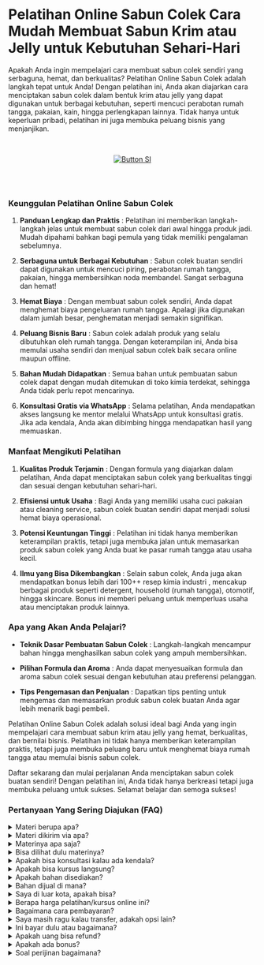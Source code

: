 # Pelatihan Online Sabun Colek Cara Mudah Membuat Sabun Krim atau Jelly untuk Kebutuhan Sehari-Hari


Apakah Anda ingin mempelajari cara membuat sabun colek sendiri yang serbaguna, hemat, dan berkualitas? Pelatihan Online Sabun Colek adalah langkah tepat untuk Anda! Dengan pelatihan ini, Anda akan diajarkan cara menciptakan sabun colek dalam bentuk krim atau jelly yang dapat digunakan untuk berbagai kebutuhan, seperti mencuci perabotan rumah tangga, pakaian, kain, hingga perlengkapan lainnya. Tidak hanya untuk keperluan pribadi, pelatihan ini juga membuka peluang bisnis yang menjanjikan.

<br>

<div align = center>
    
[![Button SI]][Link SI]

<br>
<br>
</div>

### Keunggulan Pelatihan Online Sabun Colek

1. **Panduan Lengkap dan Praktis** :
Pelatihan ini memberikan langkah-langkah jelas untuk membuat sabun colek dari awal hingga produk jadi. Mudah dipahami bahkan bagi pemula yang tidak memiliki pengalaman sebelumnya.

2. **Serbaguna untuk Berbagai Kebutuhan** :
Sabun colek buatan sendiri dapat digunakan untuk mencuci piring, perabotan rumah tangga, pakaian, hingga membersihkan noda membandel. Sangat serbaguna dan hemat!

3. **Hemat Biaya** :
Dengan membuat sabun colek sendiri, Anda dapat menghemat biaya pengeluaran rumah tangga. Apalagi jika digunakan dalam jumlah besar, penghematan menjadi semakin signifikan.

4. **Peluang Bisnis Baru** :
Sabun colek adalah produk yang selalu dibutuhkan oleh rumah tangga. Dengan keterampilan ini, Anda bisa memulai usaha sendiri dan menjual sabun colek baik secara online maupun offline.

5. **Bahan Mudah Didapatkan** :
Semua bahan untuk pembuatan sabun colek dapat dengan mudah ditemukan di toko kimia terdekat, sehingga Anda tidak perlu repot mencarinya.

6. **Konsultasi Gratis via WhatsApp** :
Selama pelatihan, Anda mendapatkan akses langsung ke mentor melalui WhatsApp untuk konsultasi gratis. Jika ada kendala, Anda akan dibimbing hingga mendapatkan hasil yang memuaskan.


### Manfaat Mengikuti Pelatihan

1. **Kualitas Produk Terjamin** :
Dengan formula yang diajarkan dalam pelatihan, Anda dapat menciptakan sabun colek yang berkualitas tinggi dan sesuai dengan kebutuhan sehari-hari.

2. **Efisiensi untuk Usaha** :
Bagi Anda yang memiliki usaha cuci pakaian atau cleaning service, sabun colek buatan sendiri dapat menjadi solusi hemat biaya operasional.

3. **Potensi Keuntungan Tinggi** :
Pelatihan ini tidak hanya memberikan keterampilan praktis, tetapi juga membuka jalan untuk memasarkan produk sabun colek yang Anda buat ke pasar rumah tangga atau usaha kecil.

4. **Ilmu yang Bisa Dikembangkan** :
Selain sabun colek, Anda juga akan mendapatkan bonus lebih dari 100++ resep kimia industri , mencakup berbagai produk seperti detergent, household (rumah tangga), otomotif, hingga skincare. Bonus ini memberi peluang untuk memperluas usaha atau menciptakan produk lainnya.


### Apa yang Akan Anda Pelajari?

- **Teknik Dasar Pembuatan Sabun Colek** :
Langkah-langkah mencampur bahan hingga menghasilkan sabun colek yang ampuh membersihkan.

- **Pilihan Formula dan Aroma** :
Anda dapat menyesuaikan formula dan aroma sabun colek sesuai dengan kebutuhan atau preferensi pelanggan.

- **Tips Pengemasan dan Penjualan** :
Dapatkan tips penting untuk mengemas dan memasarkan produk sabun colek buatan Anda agar lebih menarik bagi pembeli.

Pelatihan Online Sabun Colek adalah solusi ideal bagi Anda yang ingin mempelajari cara membuat sabun krim atau jelly yang hemat, berkualitas, dan bernilai bisnis. Pelatihan ini tidak hanya memberikan keterampilan praktis, tetapi juga membuka peluang baru untuk menghemat biaya rumah tangga atau memulai bisnis sabun colek.

Daftar sekarang dan mulai perjalanan Anda menciptakan sabun colek buatan sendiri! Dengan pelatihan ini, Anda tidak hanya berkreasi tetapi juga membuka peluang untuk sukses. Selamat belajar dan semoga sukses! 




### Pertanyaan Yang Sering Diajukan (FAQ)
<details>
<summary>Materi berupa apa?</summary>
Materi berupa file video dan teks.
</details>
<details>
<summary>Materi dikirim via apa?</summary>
Materi dikirim via Whatsapp atau email.
</details>
<details>
<summary>Materinya apa saja?</summary>
Materi sesuai dengan judul dan deskripsi.
</details>
<details>
<summary>Bisa dilihat dulu materinya?</summary>
Sudah dijelaskan materi sesuai dengan judul dan deskripsi. Kalau Anda ingin tahu resep lengkap, Anda transaksi dulu baru diberikan materi. 
</details>
<details>
<summary>Apakah bisa konsultasi kalau ada kendala?</summary>
Bisa nanti via Whatsapp terkait materi yang diikuti.
</details>
<details>
<summary>Apakah bisa kursus langsung?</summary>
Bisa. Anda bisa ke Workshop di Jakarta, Bogor, atau Purwokerto.
</details>
<details>
<summary>Apakah bahan disediakan?</summary>
Iya bila ikuti kursus langsung (offline). Bahan dan hasil praktek nanti bisa dibawa pulang
</details>
<details>
<summary>Bahan dijual di mana?</summary>
Bahan bisa dibeli di toko kimia terdekat atau via marketplace.
</details>
<details>
<summary>Saya di luar kota, apakah bisa?</summary>
Anda bisa mengikuti via online atau datang ke workshop. Kami bisa juga datang ke lokasi Anda. Kursus pelatihan ini juga bisa diajarkan online di kota atau kabupaten berikut:
Banda Aceh, Bener Meriah, Bireun, Gayo Lues, Langsa, Lhokseumawe, Nagan Raya, Pidie, Sabang, Simeulue, Subulussalam, Badung, Bangli, Buleleng, Denpasar, Gianyar, Jembrana, Karangasem, Klungkung, Tabanan, Cilegon, Lebak, Pandeglang, Serang, Tangerang, Bengkulu, Kaur, Kepahiang, Lebong, Mukomuko, Rejang Lebong, Seluma, Bantul, Gunungkidul, Kulon Progo, Sleman, Yogyakarta, Jakarta, Kepulauan Seribu, Boalemo, Bone Bolango, Gorontalo, Pohuwato, Batanghari, Bungo, Jambi, Kerinci, Merangin, Muaro Jambi, Sarolangun, Sungai Penuh, Tanjung Jabung, Tebo, Bandung, Banjar, Bekasi, Bogor, Ciamis, Cimahi, Cirebon, Depok, Garut, Indramayu, Karawang, Kuningan, Majalengka, Pangandaran, Purwakarta, Subang, Sukabumi, Sumedang, Tasikmalaya, Banjarnegara, Banyumas, Batang, Blora, Boyolali, Brebes, Cilacap, Demak, Grobogan, Jepara, Karanganyar, Kebumen, Kendal, Klaten, Kudus, Magelang, Pati, Pekalongan, Pemalang, Purbalingga, Purworejo, Rembang, Salatiga, Semarang, Sukoharjo, Surakarta (Solo), Tegal, Temanggung, Wonogiri, Wonosobo, Bangkalan, Banyuwangi, Batu, Blitar, Bojonegoro, Bondowoso, Gresik, Jember, Jombang, Kediri, Lamongan, Lumajang, Madiun, Magetan, Malang, Mojokerto, Nganjuk, Ngawi, Pacitan, Pamekasan, Pasuruan, Ponorogo, Probolinggo, Sampang, Sidoarjo, Situbondao, Sumenep, Surabaya, Trenggalek, Tuban, Tulungagung, Bengkayang, Kapuas Hulu, Kayong Utara, Ketapang, Kubu Raya, Landak, Melawi, Mempawah, Pontianak, Sambas, Sanggau, Sekadau, Singkaawang, Sintang, Balangan, Banjar, Banjarbaru, Banjarmasin, Barito Kuala, Hulu Sungai, Kotabaru, Tabalang, Tanah Bumbu, Tanah Laut, Tapin, Barito, Gunung Mas, Kapuas, Katingan, Kotawaringin, Lamandau, Murung Raya, Palangka Raya, Pulau Pisau, Seruyan, Sukamara, Balikpapan, Berau, Bontang, Kutai, Kutai Kartanegara, Mahakam Ulu, Paser, Penajam paser Utara, Samarinda, Bulungan, Malinau, Nunukan, Tana Tidung, Tarakan, Bangka, Belitung, Pangkalpinang, Batam, Bintan, Karimun, Anambas, Lingga, Natuna, Tanjungpinang, Bandar Lampung, Lampung, Mesuji, Metro, Pesawaran, Pesisir Barat, Pringsewu, Tanggamus, Tulang Bawang, Way Kanan, Ambon, Buru, Aru, Tanimbar, Maluku, Seram, Tual, Halmahera, Sula, Morotai, Taliabu, Ternate, Tidore, Bima, Dompu, Lombok, Mataram, Sumbawa, Alor, Belu, Ende, Flores, Kupang, Lembata, Malaka, Manggarai, Nagekeo, Ngada, Rote Ndao, Sabu Raijua, Sikka, Sumba, Timor, Jayapura, Keerom, Yapen. Raya, Mamberamo Raya, Sarmi, Supiori, Waropen, Fakfak, Kaimana, Monokwari, Arfak, Bintuni, Wondama, Maybrat, Raja Ampat, Sorong, Tambrauw, Jayawijaya, Lanny Jaya, Nduga, Bintang, Tolikara, Yahukimo, Yalimo, Asmat, Boven Digoel, Mappi, Merauke, Deiyai, Dogiyai, Intan Jaya, Mimika, Nabire, Paniai, Puncak, Bengkalis, Dumai, Indragiri, Kampar, Meranti, Kuantan Singingi, Pekanbaru, Pelalawan, Rokan Hilir, Rokan Hulu, Siak, Majene, Mamasa, Mamuju, Pasangkayu, Polewali Mandar, Bantaeng, Barru, Bone, Bulukumba, Enrekang, Gowa, Janeponto, Selayar, Luwu, Makassar, Maros, Palopo, Pangkajene Dan Kepulauan, Parepare, Pinrang, Sidenreng Rappang, Sinjai, Soppeng, Takalar, Tana Toraja, Toraja, Wajo, Banggai, Buol, Donggala, Morowali, Palu, Parigi Moutong, Poso, Sogi, Tojo Una Una, Tolitoli, Baubau, Bombana, Buton, Kendari, Kolaka, Konawe, Muna, Wakatobi, Bitung, Bolaang Mongondow, Sangihe, Siau Tagulandang Biaro, Kotamobagu, Manado, Minahasa, Tomohon, Agam, Bukittinggi, Dharmasraya, Mentawai, Lima Puluh Kota, Padang, Padang Panjang, Padang Pariaman, Pariaman, Pasaman, Paykumbuh, Pesisir Selatan, Sawahlunto, Sijunjung, Solok, Tanah Datar, Banyuasin, Empat Lawang, Lahat, Lubuklinggau, Muara Enim, Musi Banyuasin, Musi Rawas, Ogan Ilir, Ogan Komering Ilir, Ogan Komering Ulu, Pagaralam, Palembang, Penukal Abab Lematang Ilir, Prabumulih, Asahan, Batu Bara, Binjai, Dairi, Deli Serdang, Gunungsitoli, Humbang Hasundutan, Karo, Labuhanbatu, Langkat, Mandailing Natal, Medan, Nias, Padang Lawas, Padangsidimpuan, Pematangsiantar, Pakpak Bharat, Samosir, Serdang Bedagai, Sibolga, Simalungun, Tanjungbalai, Tapanuli, Tebing Tinggi, dan Toba.
</details>
<details>
<summary>Berapa harga pelatihan/kursus online ini?</summary>
Harga Rp 375000 per materi.
</details>
<details>
<summary>Bagaimana cara pembayaran?</summary>
Via transfer bank. Pastikan kirim tanda bukti ya.
</details>
<details>
<summary>Saya masih ragu kalau transfer, adakah opsi lain?</summary>
Bisa ikuti pelatihan offline atau datang langsung, kalau online bisa via pihak ketiga seperti di Ratakan tapi tidak mendapat support konsultasi karena biaya admin tinggi yakni 35%. Anda tetap mendapatkan materi yang cukup dan bonus.
</details>
<details>
<summary>Ini bayar dulu atau bagaimana?</summary>
Kalau akan mengikuti pelatihan offline atau ketemuan maka wajib DP 35% atau bayar full/penuh. Harga pelatihan offline berbeda ya dengan pelatihan online. Sedangkan kalau ingin mengikuti pelatihan online harus bayar full baru dapatkan materi.
</details>
<details>
<summary>Apakah uang bisa refund?</summary>
Tidak bisa. Uang tidak bisa dikembalikan dengan alasan apapun. 
</details>
<details>
<summary>Apakah ada bonus?</summary>
Iya. Bonus 100++ resep kimia industri tentang laundry, household, otomotif, dan skincare.
</details>
<details>
<summary>Soal perijinan bagaimana?</summary>
Anda bisa urus sendiri terkait perijinan di daerah masing-masing. Di sini hanya membuka pelatihan atau kursus.
</details>
    
<!---------------------------------[ Bagian Single Image ]---------------------------------->

[Button SI]: https://ratakan.com/uploads/prd-506feddc94.png
[Link SI]: #

